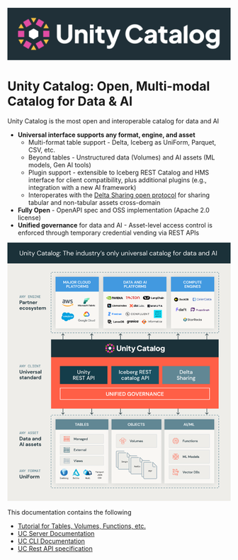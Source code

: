 ![image info](./static/uc-logo-horiz.png)

# Unity Catalog: Open, Multi-modal Catalog for Data & AI
Unity Catalog is the most open and interoperable catalog for data and AI
- **Universal interface supports any format, engine, and asset**
    - Multi-format table support - Delta, Iceberg as UniForm, Parquet, CSV, etc.
    - Beyond tables - Unstructured data (Volumes) and AI assets (ML models, Gen AI tools)
    - Plugin support - extensible to Iceberg REST Catalog and HMS interface for client compatibility,
      plus additional plugins (e.g., integration with a new AI framework)
    - Interoperates with the [Delta Sharing open protocol](https://delta.io/sharing/) for sharing tabular and non-tabular assets cross-domain
- **Fully Open** - OpenAPI spec and OSS implementation (Apache 2.0 license)
- **Unified governance** for data and AI - Asset-level access control is enforced through
  temporary credential vending via REST APIs

![image info](./static/uc.png)

This documentation contains the following
- [Tutorial for Tables, Volumes, Functions, etc.](./tutorial.md)
- [UC Server Documentation](./server.md)
- [UC CLI Documentation](./cli.md)
- [UC Rest API specification](../api/)
